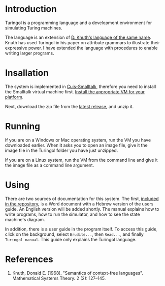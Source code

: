 # Introduction

Turingol is a programming language and a development environment for simulating Turing machines. 

The language is an extension of [D. Knuth's language of the same name](#knuth). Knuth has used Turingol in his paper on attribute grammars to illustrate their expressive power. 
I have extended the language with procedures to enable writing larger programs. 

# Insallation

The system is implemented in [Cuis-Smalltalk](https://github.com/Cuis-Smalltalk/Cuis-Smalltalk-Dev), therefore you need to install the Smalltalk
virtual machine first. [Install the appropriate VM for your platform](https://github.com/OpenSmalltalk/opensmalltalk-vm/releases). 

Next, download the zip file from the [latest release](https://github.com/drdavidf/Cuis-Smalltalk-Turingol/releases), and unzip it.

# Running

If you are on a Windows or Mac operating system, run the VM you have downloaded earlier. When it asks you to open an image file, give it
the image file in the Turingol folder you have just unzipped. 

If you are on a Linux system, run the VM from the command line and give it the image file as a command line argument.

# Using 

There are two sources of documentation for this system. The first, [included in the repository](https://github.com/drdavidf/Cuis-Smalltalk-Turingol/blob/master/%D7%A1%D7%91%D7%99%D7%91%D7%AA%20%D7%A4%D7%99%D7%AA%D7%95%D7%97%20%D7%9C%D7%9E%D7%9B%D7%95%D7%A0%D7%95%D7%AA%20%D7%98%D7%99%D7%95%D7%A8%D7%99%D7%A0%D7%92.docx), 
is a Word document with a Hebrew version of the users guide. An English version will be added shortly. 
The manual explains how to write programs, how to run the simulator, and how to see the state machine's diagram.

In addition, there is a user guide in the program itself. To access this guide, click on the background, 
select `Erudite...`, then `Read...`, and finally `Turingol manual`. This guide only explains the Turingol language. 

# References

1. <a id="knuth">Knuth, Donald E. (1968). "Semantics of context-free languages". Mathematical Systems Theory. 2 (2): 127–145.</a>


